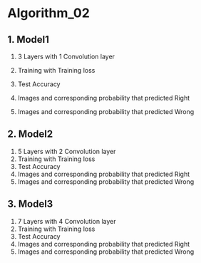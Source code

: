 # Algorithm_02
## 1. Model1
1. 3 Layers with 1 Convolution layer

2. Training with Training loss
4. Test Accuracy
5. Images and corresponding probability that predicted Right
6. Images and corresponding probability that predicted Wrong
## 2. Model2
1. 5 Layers with 2 Convolution layer
2. Training with Training loss
3. Test Accuracy
4. Images and corresponding probability that predicted Right
5. Images and corresponding probability that predicted Wrong
## 3. Model3
1. 7 Layers with 4 Convolution layer
2. Training with Training loss
3. Test Accuracy
4. Images and corresponding probability that predicted Right
5. Images and corresponding probability that predicted Wrong
